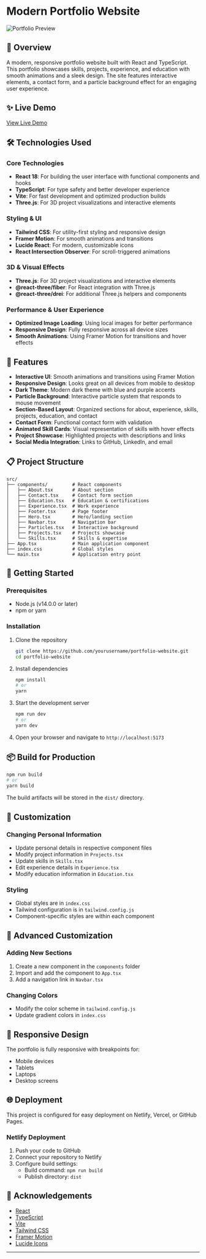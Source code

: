 # Modern Portfolio Website

![Portfolio Preview](https://images.unsplash.com/photo-1517694712202-14dd9538aa97?ixlib=rb-4.0.3&ixid=M3wxMjA3fDB8MHxwaG90by1wYWdlfHx8fGVufDB8fHx8fA%3D%3D&auto=format&fit=crop&w=1170&q=80)

## 🚀 Overview

A modern, responsive portfolio website built with React and TypeScript. This portfolio showcases skills, projects, experience, and education with smooth animations and a sleek design. The site features interactive elements, a contact form, and a particle background effect for an engaging user experience.

## ✨ Live Demo

[View Live Demo](https://flourishing-mousse-bec8d6.netlify.app)

## 🛠️ Technologies Used

### Core Technologies
- **React 18**: For building the user interface with functional components and hooks
- **TypeScript**: For type safety and better developer experience
- **Vite**: For fast development and optimized production builds
- **Three.js**: For 3D project visualizations and interactive elements

### Styling & UI
- **Tailwind CSS**: For utility-first styling and responsive design
- **Framer Motion**: For smooth animations and transitions
- **Lucide React**: For modern, customizable icons
- **React Intersection Observer**: For scroll-triggered animations

### 3D & Visual Effects
- **Three.js**: For 3D project visualizations and interactive elements
- **@react-three/fiber**: For React integration with Three.js
- **@react-three/drei**: For additional Three.js helpers and components

### Performance & User Experience
- **Optimized Image Loading**: Using local images for better performance
- **Responsive Design**: Fully responsive across all device sizes
- **Smooth Animations**: Using Framer Motion for transitions and hover effects

## 🌟 Features

- **Interactive UI**: Smooth animations and transitions using Framer Motion
- **Responsive Design**: Looks great on all devices from mobile to desktop
- **Dark Theme**: Modern dark theme with blue and purple accents
- **Particle Background**: Interactive particle system that responds to mouse movement
- **Section-Based Layout**: Organized sections for about, experience, skills, projects, education, and contact
- **Contact Form**: Functional contact form with validation
- **Animated Skill Cards**: Visual representation of skills with hover effects
- **Project Showcase**: Highlighted projects with descriptions and links
- **Social Media Integration**: Links to GitHub, LinkedIn, and email

## 📋 Project Structure

```
src/
├── components/         # React components
│   ├── About.tsx       # About section
│   ├── Contact.tsx     # Contact form section
│   ├── Education.tsx   # Education & certifications
│   ├── Experience.tsx  # Work experience
│   ├── Footer.tsx      # Page footer
│   ├── Hero.tsx        # Hero/landing section
│   ├── Navbar.tsx      # Navigation bar
│   ├── Particles.tsx   # Interactive background
│   ├── Projects.tsx    # Projects showcase
│   └── Skills.tsx      # Skills & expertise
├── App.tsx             # Main application component
├── index.css           # Global styles
└── main.tsx            # Application entry point
```

## 🚀 Getting Started

### Prerequisites
- Node.js (v14.0.0 or later)
- npm or yarn

### Installation

1. Clone the repository
   ```bash
   git clone https://github.com/yourusername/portfolio-website.git
   cd portfolio-website
   ```

2. Install dependencies
   ```bash
   npm install
   # or
   yarn
   ```

3. Start the development server
   ```bash
   npm run dev
   # or
   yarn dev
   ```

4. Open your browser and navigate to `http://localhost:5173`

## 📦 Build for Production

```bash
npm run build
# or
yarn build
```

The build artifacts will be stored in the `dist/` directory.

## 🎨 Customization

### Changing Personal Information
- Update personal details in respective component files
- Modify project information in `Projects.tsx`
- Update skills in `Skills.tsx`
- Edit experience details in `Experience.tsx`
- Modify education information in `Education.tsx`

### Styling
- Global styles are in `index.css`
- Tailwind configuration is in `tailwind.config.js`
- Component-specific styles are within each component

## 🔧 Advanced Customization

### Adding New Sections
1. Create a new component in the `components` folder
2. Import and add the component to `App.tsx`
3. Add a navigation link in `Navbar.tsx`

### Changing Colors
- Modify the color scheme in `tailwind.config.js`
- Update gradient colors in `index.css`

## 📱 Responsive Design

The portfolio is fully responsive with breakpoints for:
- Mobile devices
- Tablets
- Laptops
- Desktop screens

## 🌐 Deployment

This project is configured for easy deployment on Netlify, Vercel, or GitHub Pages.

### Netlify Deployment
1. Push your code to GitHub
2. Connect your repository to Netlify
3. Configure build settings:
   - Build command: `npm run build`
   - Publish directory: `dist`


## 🙏 Acknowledgements

- [React](https://reactjs.org/)
- [TypeScript](https://www.typescriptlang.org/)
- [Vite](https://vitejs.dev/)
- [Tailwind CSS](https://tailwindcss.com/)
- [Framer Motion](https://www.framer.com/motion/)
- [Lucide Icons](https://lucide.dev/)

---
